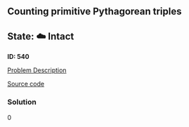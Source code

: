 ## Counting primitive Pythagorean triples

## State: :cloud: **Intact**

**ID: 540**

[Problem Description](https://projecteuler.net/problem=540)

[Source code](main.cpp)

### Solution
0